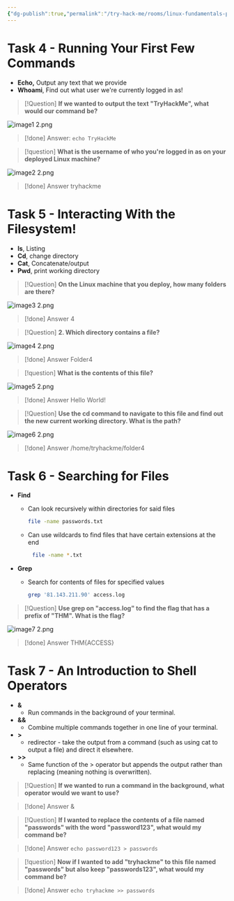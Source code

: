 ```yaml
---
{"dg-publish":true,"permalink":"/try-hack-me/rooms/linux-fundamentals-part-1/","created":"2024-12-03T18:14:00.000-05:00","updated":"2025-02-06T21:54:02.205-05:00"}
---
```


# Task 4 - Running Your First Few Commands

- **Echo,** Output any text that we provide
- **Whoami**, Find out what user we're currently logged in as!

> [!Question] 
**If we wanted to output the text "TryHackMe", what would our command be?**

![image1 2.png](/img/user/TryHackMe/THM_Images/5fa375c3596b8b2927ce47b3f7b7d181.png)

> [!done] Answer: 
 `echo TryHackMe`

> [!question] 
**What is the username of who you're logged in as on your deployed Linux machine?**

![image2 2.png](/img/user/TryHackMe/THM_Images/1b66e272509100082e1768a4a0d5129e.png)

> [!done] Answer
tryhackme

# Task 5 - Interacting With the Filesystem!

- **ls**, Listing
- **Cd**, change directory
- **Cat**, Concatenate/output
- **Pwd**, print working directory

> [!Question] 
**On the Linux machine that you deploy, how many folders are there?**

![image3 2.png](/img/user/TryHackMe/THM_Images/71edf551b3cc70bfa126efcf5afd4f3f.png)

> [!done] Answer
4

> [!Question] 
**2. Which directory contains a file?**

![image4 2.png](/img/user/TryHackMe/THM_Images/822a8aad554b677156e0ab8982ac9209.png)

> [!done] Answer
Folder4

> [!question] 
**What is the contents of this file?**

![image5 2.png](/img/user/TryHackMe/THM_Images/3abf016424ccfa8ce54988ff4aebfa95.png)

> [!done] Answer
Hello World!

> [!Question] 
**Use the cd command to navigate to this file and find out the new current working directory. What is the path?**

![image6 2.png](/img/user/TryHackMe/THM_Images/265fcde578f41321d81960ca39a94533.png)

> [!done] Answer
/home/tryhackme/folder4

# Task 6 - Searching for Files

- **Find**
	- Can look recursively within directories for said files
        
		```Bash
		file -name passwords.txt
		```
        
	- Can use wildcards to find files that have certain extensions at the end
        
```Bash
		file -name *.txt
```
        
- **Grep**
	- Search for contents of files for specified values
		
		```Bash
		grep '81.143.211.90' access.log
		```


> [!Question]
**Use grep on "access.log" to find the flag that has a prefix of "THM". What is the flag?**

![image7 2.png](/img/user/TryHackMe/THM_Images/b205c5f858f16012c1a321334e088da0.png)

> [!done] Answer
THM{ACCESS}

# Task 7 - An Introduction to Shell Operators

- **&**
	- Run commands in the background of your terminal.
- **&&**
	- Combine multiple commands together in one line of your terminal.
- **>**
	- redirector - take the output from a command (such as using cat to output a file) and direct it elsewhere.
- **>>**
	- Same function of the > operator but appends the output rather than replacing (meaning nothing is overwritten).

> [!Question] 
**If we wanted to run a command in the background, what operator would we want to use?**

> [!done] Answer
&

> [!Question] 
**If I wanted to replace the contents of a file named "passwords" with the word "password123", what would my command be?**

> [!done] Answer
`echo password123 > passwords`

> [!question] 
**Now if I wanted to add "tryhackme" to this file named "passwords" but also keep "passwords123", what would my command be?**

> [!done] Answer
`echo tryhackme >> passwords`